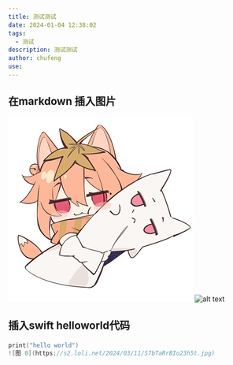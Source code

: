 ```yaml
---
title: 测试测试
date: 2024-01-04 12:38:02
tags:
  - 测试
description: 测试测试
author: chufeng
use: 
---
```

## 在markdown 插入图片
![枫糖社logo](./枫糖社logo.jpg)
![alt text](7270c4358ded641c9a8a9d38f5743466.jpg)
## 插入swift helloworld代码
```swift    
print("hello world")
![图 0](https://s2.loli.net/2024/03/11/S7bTaRrBIo23h5t.jpg)  
